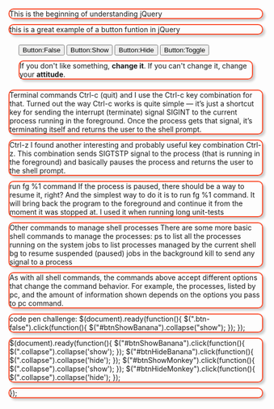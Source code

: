 
This is the beginning of understanding jQuery
<script>
// jQuery ready funtion/ready method from w3chools//
$(document).ready(function)

// the element selector from w3//
$(document).ready(function(){
  $("button").click(function(){
    $("p").hide();
  });
});

// jQuery click event handler//
$("p").click(function(){
  alert("The paragraph was clicked.");
});
</script>


this is a great example of a button funtion in jQuery

<!DOCTYPE html>
<html>
<head>
  <title>Twitter Bootstrap : Collapse accordion Methods using Javascript</title>
<link rel="stylesheet"
      href="http://netdna.bootstrapcdn.com/bootstrap/3.1.0/css/bootstrap.min.css">
<link rel="stylesheet"
     href="http://netdna.bootstrapcdn.com/bootstrap/3.1.0/css/bootstrap-theme.min.css">
<script src="http://code.jquery.com/jquery.min.js"></script>
<script src="http://netdna.bootstrapcdn.com/bootstrap/3.1.0/js/bootstrap.min.js"></script>
</head>
<script>
$(document).ready(function(){
    $(".btn-false").click(function(){
        $("#toggle-example").collapse({
            toggle: false
        });
    });
    $(".btn-show").click(function(){
      $("#toggle-example").collapse('show'); // show
    });
    $(".btn-hide").click(function(){
        $("#toggle-example").collapse('hide');
    });
    $(".btn-toggle").click(function(){
        $("#toggle-example").collapse('toggle');
    });
});
</script>
<style>
.DemoBS2{
    margin:20px;
}
p{
  
    padding:10px;
    margin:10px 0px;
    border:2px solid #fa4b2a;
    border-radius:10px;
    box-shadow:4px 4px 4px #ccc;
   
}

</style>
<body>
<div class="DemoBS2">
  <!-- Toogle Buttons -->
    <button type="button" class="btn btn-primary btn-false">
      Button:False</button>
     <button type="button" class="btn btn-info btn-show">
            Button:Show</button>
    <button type="button" class="btn btn-warning btn-hide">
            Button:Hide</button>
    <button type="button" class="btn btn-danger btn-toggle">
           Button:Toggle</button>
 
  <div id="toggle-example">
      <p>If you don't like something, <b>change it</b>. 
	  If you can't change it, change your <b>attitude</b>.</p>
  </div>
</div>
</body>
</html>


Terminal commands
Ctrl-c
(quit) and I use the Ctrl-c key combination for that. 
Turned out the way Ctrl-c works is quite simple — it’s just a shortcut key for sending the interrupt (terminate) signal SIGINT to the current process running in the foreground. Once the process gets that signal, it’s terminating itself and returns the user to the shell prompt.

Ctrl-z
I found another interesting and probably useful key combination Ctrl-z. This combination sends SIGTSTP signal to the process (that is running in the foreground) and basically pauses the process and returns the user to the shell prompt.

run fg %1 command
If the process is paused, there should be a way to resume it, right? And the simplest way to do it is to run fg %1 command. It will bring back the program to the foreground and continue it from the moment it was stopped at. I used it when running long unit-tests

Other commands to manage shell processes
There are some more basic shell commands to manage the processes:
ps 
  to list all the processes running on the system
jobs to list processes managed by the current shell
bg 
  to resume suspended (paused) jobs in the background
kill to send any signal to a process

As with all shell commands, the commands above accept different options that change the command behavior. For example, the processes, listed by pc, and the amount of information shown depends on the options you pass to pc command.




code pen challenge:
$(document).ready(function(){
  $(".btn-false").click(function(){
    $("#btnShowBanana").collapse("show");
  });
});


$(document).ready(function(){
  $("#btnShowBanana").click(function(){
    $(".collapse").collapse('show');
  });
  $("#btnHideBanana").click(function(){
    $(".collapse").collapse('hide');
  });
    $("#btnShowMonkey").click(function(){
    $(".collapse").collapse('show');
  });
  $("#btnHideMonkey").click(function(){
    $(".collapse").collapse('hide');
  });
  
});